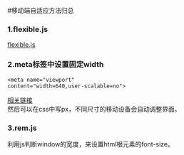 #移动端自适应方法归总

### 1.flexible.js
[flexible.js](flexible.js) 
### 2.meta标签中设置固定width
```
<meta name="viewport" 
content="width=640,user-scalable=no">
```
[相关链接](https://www.zhihu.com/question/32198592)   
然后可以在css中写px，不同尺寸的移动设备会自动调整界面。
### 3.rem.js
利用js判断window的宽度，来设置html根元素的font-size。

